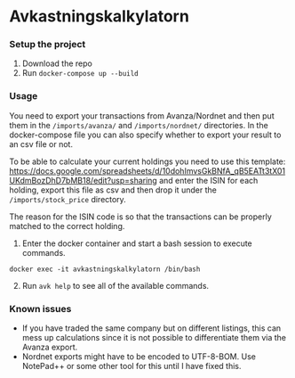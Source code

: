 # Avkastningskalkylatorn

### Setup the project
1. Download the repo
2. Run `docker-compose up --build`

### Usage
You need to export your transactions from Avanza/Nordnet and then put them in the `/imports/avanza/` and `/imports/nordnet/` directories.
In the docker-compose file you can also specify whether to export your result to an csv file or not.

To be able to calculate your current holdings you need to use this template: https://docs.google.com/spreadsheets/d/10dohImvsGkBNfA_qB5EATt3tX01UKdmBozDhD7bMB18/edit?usp=sharing and enter the ISIN for each holding, export this file as csv and then drop it under the `/imports/stock_price` directory.

The reason for the ISIN code is so that the transactions can be properly matched to the correct holding.

1. Enter the docker container and start a bash session to execute commands.
```
docker exec -it avkastningskalkylatorn /bin/bash
```
2. Run `avk help` to see all of the available commands.

### Known issues
- If you have traded the same company but on different listings, this can mess up calculations since it is not possible to differentiate them via the Avanza export.
- Nordnet exports might have to be encoded to UTF-8-BOM. Use NotePad++ or some other tool for this until I have fixed this.
